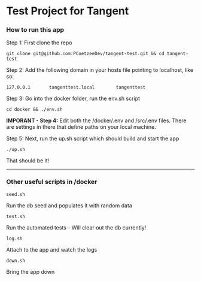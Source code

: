 # Test Project for Tangent

### How to run this app
Step 1: First clone the repo

    git clone git@github.com:PCoetzeeDev/tangent-test.git && cd tangent-test
Step 2: Add the following domain in your hosts file pointing to localhost, like so:

    127.0.0.1       tangenttest.local        tangenttest
Step 3: Go into the docker folder, run the env.sh script

    cd docker && ./env.sh
**IMPORANT - Step 4:** Edit both the /docker/.env and /src/.env files. There are settings in there that define paths on your local machine.

Step 5: Next, run the up.sh script which should build and start the app

    ./up.sh

That should be it!

--------------------------------------------------------------------------------------------------------------------------------

### Other useful scripts in /docker
    seed.sh
Run the db seed and populates it with random data

    test.sh
Run the automated tests - Will clear out the db currently!

    log.sh
Attach to the app and watch the logs

    down.sh
Bring the app down

